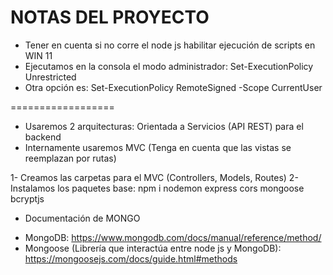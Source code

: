 # NOTAS DEL PROYECTO

- Tener en cuenta si no corre el node js habilitar ejecución de scripts en WIN 11
- Ejecutamos en la consola el modo administrador: Set-ExecutionPolicy Unrestricted
- Otra opción es: Set-ExecutionPolicy RemoteSigned -Scope CurrentUser ​

==================

- Usaremos 2 arquitecturas: Orientada a Servicios (API REST) para el backend
- Internamente usaremos MVC (Tenga en cuenta que las vistas se reemplazan por rutas)

1- Creamos las carpetas para el MVC (Controllers, Models, Routes)
2- Instalamos los paquetes base: npm i nodemon express cors mongoose bcryptjs

* Documentación de MONGO
- MongoDB: https://www.mongodb.com/docs/manual/reference/method/
- Mongoose (Librería que interactúa entre node js y MongoDB): https://mongoosejs.com/docs/guide.html#methods 